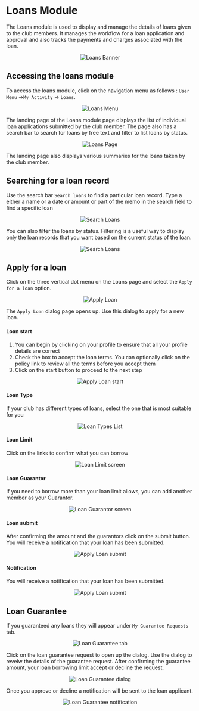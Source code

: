 # Loans Module
The Loans module is used to display and manage the details of loans given to the club members. It manages the workflow for a loan application and approval and also tracks the payments and charges associated with the loan.

<p align="center">
    <img src="images/4.0_Loans_Banner.png" alt="Loans Banner">
</p>

## Accessing the loans module

To access the loans module, click on the navigation menu as follows : `User Menu` ->`My Activity` ->  `Loans`.

<p align="center">
    <img src="images/4.1_Loans_Menu.png" alt="Loans Menu">
</p>

The landing page of the Loans module page displays the list of individual loan applications submitted by the club member. The page also has a search bar to search for  loans by free text and filter to list loans by status. 

<p align="center">
    <img src="images/4.2_Loans_Page.png" alt="Loans Page">
</p>

The landing page also displays various summaries for the loans taken by the club member.

## Searching for a loan record

Use the search bar `Search loans` to find a particular loan record. Type a either a name or a date or amount or part of the memo in the search field to find a specific loan

<p align="center">
    <img src="images/4.3_Search_Loans_Page.png" alt="Search Loans">
</p>

You can also filter the loans by status. Filtering is a useful way to display only the loan records that you want based on the current status of the loan.

<p align="center">
    <img src="images/4.3.2_Filter_Loans.png" alt="Search Loans">
</p>

## Apply for a loan
Click on the three vertical dot menu on the Loans page and select the `Apply for a loan` option.

<p align="center">
    <img src="images/4.4_Apply_Loan_Menu.png" alt="Apply Loan">
</p>

The `Apply Loan` dialog page opens up. Use this dialog to apply for a new loan.

<!-- tabs:start -->

#### **Loan start**
1. You can begin by clicking on your profile to ensure that all your profile details are correct
1. Check the box to accept the loan terms. You can optionally click on the policy link to review all the terms before you accept them
1. Click on the start button to proceed to the next step

<p align="center">
    <img src="images/4.4_Apply_Loan_Page.png" alt="Apply Loan start">
</p>

#### **Loan Type**
If your club has different types of loans, select the one that is most suitable for you

<p align="center">
    <img src="images/4.4.1_Apply_Loan_Type.png" alt="Loan Types List">
</p>


#### **Loan Limit**
Click on the links to confirm what you can borrow

<p align="center">
    <img src="images/4.4.2.0_Apply_Loan_Limit.png" alt="Loan Limit screen">
</p>


#### **Loan Guarantor**
If you need to borrow more than your loan limit allows, you can add another member as your Guarantor.

<p align="center">
    <img src="images/4.4.2.2_Apply_Loan_Guarantor.png" alt="Loan Guarantor screen">
</p>


#### **Loan submit**
After confirming the amount and the guarantors click on the submit button. You will receive a notification that your loan has been submitted.

<p align="center">
    <img src="images/4.4.2_Apply_Loan_Page_2.png" alt="Apply Loan submit">
</p>


#### **Notification**
You will receive a notification that your loan has been submitted.

<p align="center">
    <img src="images/4.4.4.1_Apply_Loan_Notify.png" alt="Apply Loan submit">
</p>


<!-- tabs:end -->

## Loan Guarantee
If you guaranteed any loans they will appear under `My Guarantee Requests` tab.

<p align="center">
    <img src="images/4.5_Loan_Gurantee_Page.png" alt="Loan Guarantee tab">
</p>

Click on the loan guarantee request to open up the dialog. Use the dialog to reveiw the details of the guarantee request. After confirming the guarantee amount, your loan borrowing limit accept or decline the request.

<p align="center">
    <img src="images/4.5.1_Loan_Gurantee_Dialog.png" alt="Loan Guarantee dialog">
</p>

Once you approve or decline a notification will be sent to the loan applicant.

<p align="center">
    <img src="images/4.5.2_Loan_Gurantee_Notify.png" alt="Loan Guarantee notification">
</p>


